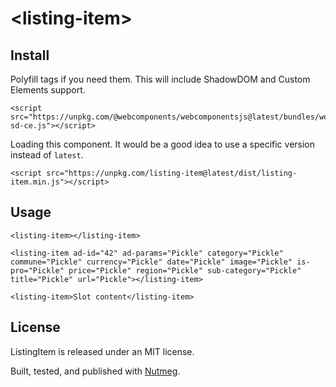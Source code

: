 &lt;listing-item&gt;
====

Install
----

Polyfill tags if you need them. This will include ShadowDOM and Custom Elements support.

```
<script src="https://unpkg.com/@webcomponents/webcomponentsjs@latest/bundles/webcomponents-sd-ce.js"></script>
```

Loading this component. It would be a good idea to use a specific version instead of `latest`.

```
<script src="https://unpkg.com/listing-item@latest/dist/listing-item.min.js"></script>
```

Usage
----

```
<listing-item></listing-item>

<listing-item ad-id="42" ad-params="Pickle" category="Pickle" commune="Pickle" currency="Pickle" date="Pickle" image="Pickle" is-pro="Pickle" price="Pickle" region="Pickle" sub-category="Pickle" title="Pickle" url="Pickle"></listing-item>

<listing-item>Slot content</listing-item>
```



License
----

ListingItem is released under an MIT license.

Built, tested, and published with [Nutmeg](https://nutmeg.tools).
